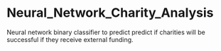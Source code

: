 # Neural_Network_Charity_Analysis
Neural network binary classifier to predict predict if charities will be successful if they receive external funding. 
